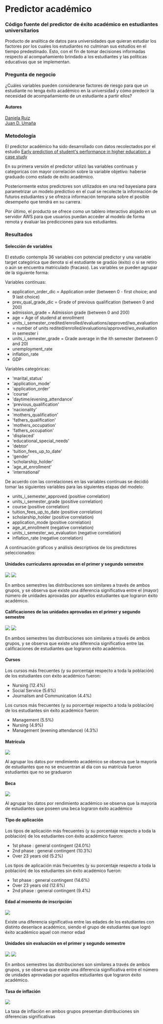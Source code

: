 # Predictor académico
### Código fuente del predictor de éxito académico en estudiantes universitarios

Producto de analítica de datos para universidades que quieran estudiar los factores por los cuales los estudiantes no culminan sus estudios en el tiempo predestinado. Esto, con el fin de tomar decisiones informadas respecto al acompañamiento brindado a los estudiantes y las políticas educativas que se implementan.  

### Pregunta de negocio

¿Cuáles variables pueden considerarse factores de riesgo para que un estudiante no tenga éxito académico en la universidad y cómo predecir la necesidad de acompañamiento de un estudiante a partir ellos?

#### Autores
[Daniela Ruiz](https://github.com/danielaruizl1)  
[Juan D. Umaña](https://github.com/juan-umana)

### Metodología

El predictor académico ha sido desarrollado con datos recolectados por el estudio [Early prediction of student's performance in higher education: a case study](https://archive.ics.uci.edu/dataset/697/predict+students+dropout+and+academic+success)

En su primera versión el predictor utilizó las variables continuas y categoricas con mayor correlación sobre la variable objetivo: haberse graduado como estado de éxito académico.

Posteriormente estos predictores son utilizados en una red bayesiana para parametrizar un modelo predictivo en el cual se recolecte la información de futuros estudiantes y se ofrezca información temprana sobre el posible desempeño que tendrá en su carrera.

Por último, el producto se ofrece como un tablero interactivo alojado en un servidor AWS para que usuarios puedan acceder al modelo de forma remota y evaluar las predicciones para sus estudiantes.

### Resultados

#### Selección de variables

El estudio contempla 36 variables con potencial predictor y una variable target categórica que denota si el estudiante se gradúo (éxito) o si se retiro o aún se encuentra matriculado (fracaso). Las variables se pueden agrupar de la siguiente forma:

Variables contínuas:

- application_order_dic = Application order (between 0 - first choice; and 9 last choice)
- prev_qual_grade_dic = Grade of previous qualification (between 0 and 200)
- admission_grade = Admission grade (between 0 and 200)
- age = Age of studend at enrollment
- units_i_semester_credited/enrolled/evaluations/approved/wo_evaluation = number of units redited/enrolled/evaluations/approved/wo_evaluation in semester i
- units_i_semester_grade = Grade average in the ith semester (between 0 and 20)
- unemployment_rate
- inflation_rate
- GDP

Variables categóricas:

- 'marital_status'
- 'application_mode'
- 'application_order'
- 'course'
- 'daytime/evening_attendance'
- 'previous_qualification'
- 'nacionality'
- 'mothers_qualification'
- 'fathers_qualification'
- 'mothers_occupation'
- 'fathers_occupation'
- 'displaced'
- 'educational_special_needs'
- 'debtor'
- 'tuition_fees_up_to_date'
- 'gender'
- 'scholarship_holder'
- 'age_at_enrollment'
- 'international'

De acuerdo con las correlaciones en las variables contínuas se decidió tomar las siguientes variables para las siguientes etapas del modelo:

- units_i_semester_approved (positive correlation)
- units_i_semester_grade (positive correlation)
- course (positive correlation)
- tuition_fees_up_to_date (positive correlation)
- scholarship_holder (positive correlation)
- application_mode (positive correlation)
- age_at_enrollment (negative correlation)
- units_i_semester_wo_evaluation (negative correlation)
- inflation_rate (negative correlation)

A continuación gráficos y análisis descriptivos de los predictores seleccionados:

#### Unidades curriculares aprovadas en el primer y segundo semestre

![](data_viz/units_approved_1_plot.png)
![](data_viz/units_approved_2_plot.png)

En ambos semestres las distribuciones son similares a través de ambos grupos, y
se observa que existe una diferencia significativa entre el (mayor) número de
unidades aprovadas por aquellos estudiantes que lograron éxito académico.

#### Calificaciones de las unidades aprovadas en el primer y segundo semestre

![](data_viz/units_grade_1_plot.png)
![](data_viz/units_grade_2_plot.png)

En ambos semestres las distribuciones son similares a través de ambos grupos, y
se observa que existe una diferencia significativa entre las calificaciones de
estudiantes que lograron éxito académico.

#### Cursos

Los cursos más frecuentes (y su porcentaje respecto a toda la población) de los estudiantes con éxito académico fueron:

- Nursing (12.4%)
- Social Service (5.6%)
- Journalism and Communication (4.4%)

Los cursos más frecuentes (y su porcentaje respecto a toda la población) de los estudiantes sin éxito académico fueron:

- Management (5.5%)
- Nursing (4.9%)
- Management (evening attendance) (4.3%)

#### Matrícula

![](data_viz/tuition_plot.png)

Al agrupar los datos por rendimiento académico se observa que la mayoría de estudiantes que no se encuentran al día con su matrícula fueron estudiantes que no se graduaron

#### Beca

![](data_viz/scholarship_plot.png)

Al agrupar los datos por rendimiento académico se observa que la mayoría de estudiantes que poseen una beca lograron éxito académico 

#### Tipo de aplicación

Los tipos de aplicación más frecuentes (y su porcentaje respecto a toda la población) de los estudiantes con éxito académico fueron:

- 1st phase : general contingent (24.0%)
- 2nd phase : general contingent (10.3%)
- Over 23 years old (5.2%)

Los tipos de aplicación más frecuentes (y su porcentaje respecto a toda la población) de los estudiantes sin éxito académico fueron:

- 1st phase : general contingent (14.6%)
- Over 23 years old (12.6%)
- 2nd phase : general contingent (9.4%)

#### Edad al momento de inscripción

![](data_viz/age_plot.png)

Existe una diferencia significativa entre las edades de los estudiantes con distinto desenlace académico, siendo el grupo de estudiantes que logró éxito académico aquel con menor edad

#### Unidades sin evaluación en el primer y segundo semestre

![](data_viz/units_woeval_1_plot.png)
![](data_viz/units_woeval_2_plot.png)

En ambos semestres las distribuciones son similares a través de ambos grupos, y
se observa que existe una diferencia significativa entre el número de
unidades aprovadas por aquellos estudiantes que lograron éxito académico.

#### Tasa de inflación

![](data_viz/inflation_plot.png)

La tasa de inflación en ambos grupos presentan distribuciones sin diferencias significativas
